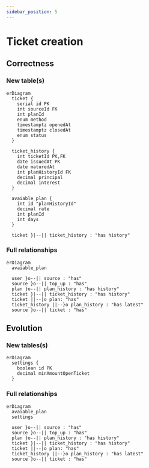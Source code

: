 ```yaml
---
sidebar_position: 5
---
```


# Ticket creation

## Correctness

### New table(s)

```mermaid
erDiagram
  ticket {
    serial id PK
    int sourceId FK
    int planId
    enum method
    timestamptz openedAt
    timestamptz closedAt
    enum status
  }

  ticket_history {
    int ticketId PK,FK
    date issuedAt PK
    date maturedAt
    int planHistoryId FK
    decimal principal
    decimal interest
  }

  avaiable_plan {
    int id "planHistoryId"
    decimal rate
    int planId
    int days
  }

  ticket }|--|| ticket_history : "has history"
```

### Full relationships

```mermaid
erDiagram
  avaiable_plan

  user }o--|| source : "has"
  source }o--|| top_up : "has"
  plan }o--|| plan_history : "has history"
  ticket }|--|| ticket_history : "has history"
  ticket ||--|o plan: "has"
  ticket_history ||--}o plan_history : "has latest"
  source }o--|| ticket : "has"
```

## Evolution

### New tables(s)

```mermaid
erDiagram
  settings {
    boolean id PK
    decimal minAmountOpenTicket
  }
```

### Full relationships

```mermaid
erDiagram
  avaiable_plan
  settings

  user }o--|| source : "has"
  source }o--|| top_up : "has"
  plan }o--|| plan_history : "has history"
  ticket }|--|| ticket_history : "has history"
  ticket ||--|o plan: "has"
  ticket_history ||--}o plan_history : "has latest"
  source }o--|| ticket : "has"
```
